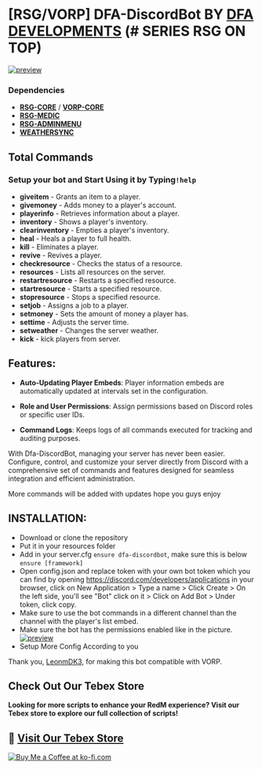 # [RSG/VORP] DFA-DiscordBot BY [DFA DEVELOPMENTS](https://dfadevelopments.tebex.io) (# SERIES RSG ON TOP)

[![preview](https://i.ibb.co/6XsPzSP/20241123-0633-31-6022533-ezgif-com-video-to-gif-converter.gif)](https://i.ibb.co/6XsPzSP/20241123-0633-31-6022533-ezgif-com-video-to-gif-converter.gif)

### Dependencies
- [**RSG-CORE**](https://github.com/Rexshack-RedM/rsg-core) / [**VORP-CORE**](https://github.com/VORPCORE/vorp_core-lua)
- [**RSG-MEDIC**](https://github.com/Rexshack-RedM/rsg-medic)
- [**RSG-ADMINMENU**](https://github.com/Rexshack-RedM/rsg-adminmenu)
- [**WEATHERSYNC**](https://github.com/Rexshack-RedM/weathersync)


## **__Total Commands__**

### Setup your bot and Start Using it by Typing`!help` 
- **giveitem** - Grants an item to a player.
- **givemoney** - Adds money to a player's account.
- **playerinfo** - Retrieves information about a player.
- **inventory** - Shows a player's inventory.
- **clearinventory** - Empties a player's inventory.
- **heal** - Heals a player to full health.
- **kill** - Eliminates a player.
- **revive** - Revives a player.
- **checkresource** - Checks the status of a resource.
- **resources** - Lists all resources on the server.
- **restartresource** - Restarts a specified resource.
- **startresource** - Starts a specified resource.
- **stopresource** - Stops a specified resource.
- **setjob** - Assigns a job to a player.
- **setmoney** - Sets the amount of money a player has.
- **settime** - Adjusts the server time.
- **setweather** - Changes the server weather.
- **kick** - kick players from server.

## __**Features**__:

- **Auto-Updating Player Embeds**: Player information embeds are automatically updated at intervals set in the configuration.

- **Role and User Permissions**: Assign permissions based on Discord roles or specific user IDs.

- **Command Logs**: Keeps logs of all commands executed for tracking and auditing purposes.

With Dfa-DiscordBot, managing your server has never been easier. Configure, control, and customize your server directly from Discord with a comprehensive set of commands and features designed for seamless integration and efficient administration.

More commands will be added with updates hope you guys enjoy


## __**INSTALLATION**__:
- Download or clone the repository
- Put it in your resources folder
- Add in your server.cfg `ensure dfa-discordbot`, make sure this is below `ensure [framework]`
- Open config.json and replace token with your own bot token which you can find by opening https://discord.com/developers/applications in your browser, click on New Application > Type a name > Click Create > On the left side, you'll see "Bot" click on it > Click on Add Bot > Under token, click copy.  
- Make sure to use the bot commands in a different channel than the channel with the player's list embed.
- Make sure the bot has the permissions enabled like in the picture.
[![preview](https://i.ibb.co/P1R3V2B/Screen-Recording2024-11-25090925-ezgif-com-video-to-gif-converter.gif)](https://i.ibb.co/P1R3V2B/Screen-Recording2024-11-25090925-ezgif-com-video-to-gif-converter.gif)
- Setup More Config According to you

Thank you, [LeonmDK3](https://github.com/LeonmDK3), for making this bot compatible with VORP.

## Check Out Our Tebex Store
**Looking for more scripts to enhance your RedM experience? Visit our Tebex store to explore our full collection of scripts!**

## 🔗 [__Visit Our Tebex Store__](https://dfadevelopments.tebex.io)
[![Buy Me a Coffee at ko-fi.com](https://storage.ko-fi.com/cdn/kofi2.png?v=6)](https://ko-fi.com/K3K715WIHX)
